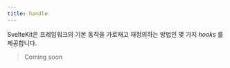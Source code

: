 ```yaml
---
title: handle
---
```


SvelteKit은 프레임워크의 기본 동작을 가로채고 재정의하는 방법인 몇 가지 _hooks_ 를 제공합니다.

> Coming soon

